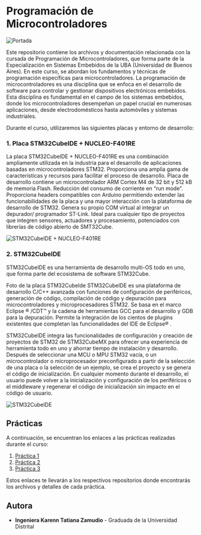 # Programación de Microcontroladores

![Portada](https://github.com/Kzamudioq/PdM_workspace/assets/138271936/0d5e00f6-ed57-4959-9d5c-b44d8c28323c)


Este repositorio contiene los archivos y documentación relacionada con la cursada de Programación de Microcontroladores, que forma parte de la Especialización en Sistemas Embebidos de la UBA (Universidad de Buenos Aires). En este curso, se abordan los fundamentos y técnicas de programación específicas para microcontroladores.
La programación de microcontroladores es una disciplina que se enfoca en el desarrollo de software para controlar y gestionar dispositivos electrónicos embebidos. Esta disciplina es fundamental en el campo de los sistemas embebidos, donde los microcontroladores desempeñan un papel crucial en numerosas aplicaciones, desde electrodomésticos hasta automóviles y sistemas industriales.

Durante el curso, utilizaremos las siguientes placas y entorno de desarrollo:

### 1. Placa STM32CubeIDE + NUCLEO-F401RE

La placa STM32CubeIDE + NUCLEO-F401RE es una combinación ampliamente utilizada en la industria para el desarrollo de aplicaciones basadas en microcontroladores STM32. Proporciona una amplia gama de características y recursos para facilitar el proceso de desarrollo.
Placa de desarrollo contiene un microcontrolador ARM Cortex M4 de 32 bit y 512 kB de memoria Flash. Reducción del consumo de corriente en “run mode”.  Proporciona headers compatibles con Arduino permitiendo extender las funcionabilidades de la placa y una mayor interacción con la plataforma de desarrollo de STM32. Genera su propio COM virtual al integrar un depurador/ programador ST-Link. Ideal para cualquier tipo de proyectos que integren sensores, actuadores y procesamiento, potenciados con librerías de código abierto de SMT32Cube.

![STM32CubeIDE + NUCLEO-F401RE](https://github.com/Kzamudioq/PdM_workspace/assets/138271936/0d70e67f-2a36-4a37-a2ee-82fa1b41c6f5)



### 2. STM32CubeIDE

STM32CubeIDE es una herramienta de desarrollo multi-OS todo en uno, que forma parte del ecosistema de software STM32Cube.

Foto de la placa STM32CubeIde
STM32CubeIDE es una plataforma de desarrollo C/C++ avanzada con funciones de configuración de periféricos, generación de código, compilación de código y depuración para microcontroladores y microprocesadores STM32. Se basa en el marco Eclipse ® /CDT™ y la cadena de herramientas GCC para el desarrollo y GDB para la depuración. Permite la integración de los cientos de plugins existentes que completan las funcionalidades del IDE de Eclipse® .

STM32CubeIDE integra las funcionalidades de configuración y creación de proyectos de STM32 de STM32CubeMX para ofrecer una experiencia de herramienta todo en uno y ahorrar tiempo de instalación y desarrollo. Después de seleccionar una MCU o MPU STM32 vacía, o un microcontrolador o microprocesador preconfigurado a partir de la selección de una placa o la selección de un ejemplo, se crea el proyecto y se genera el código de inicialización. En cualquier momento durante el desarrollo, el usuario puede volver a la inicialización y configuración de los periféricos o el middleware y regenerar el código de inicialización sin impacto en el código de usuario.

![STM32CubeIDE](https://github.com/Kzamudioq/PdM_workspace/assets/138271936/1bd1449b-c5c6-4ac8-8ac3-e0ea4a1c9e87)


## Prácticas

A continuación, se encuentran los enlaces a las prácticas realizadas durante el curso:

1. [Práctica 1](https://github.com/Kzamudioq/PdM_workspace/tree/main/Practica%201)
2. [Práctica 2](https://github.com/Kzamudioq/PdM_workspace/tree/main/Practica%202)
3. [Práctica 3](https://github.com/Kzamudioq/PdM_workspace/tree/main/Practica%203)

Estos enlaces te llevarán a los respectivos repositorios donde encontrarás los archivos y detalles de cada práctica.

## Autora

- **Ingeniera Karenn Tatiana Zamudio** - Graduada de la Universidad Distrital
